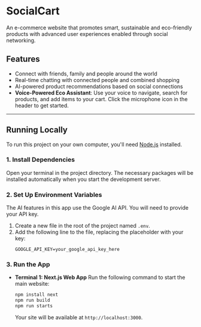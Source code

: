 # SocialCart
  An e-commerce website that promotes smart, sustainable and eco-friendly products with advanced user experiences enabled through social networking.

## Features
- Connect with friends, family and people around the world
- Real-time chatting with connected people and combined shopping
- AI-powered product recommendations based on social connections
- **Voice-Powered Eco Assistant**: Use your voice to navigate, search for products, and add items to your cart. Click the microphone icon in the header to get started.

---

## Running Locally

To run this project on your own computer, you'll need [Node.js](https://nodejs.org/) installed.

### 1. Install Dependencies
Open your terminal in the project directory. The necessary packages will be installed automatically when you start the development server.

### 2. Set Up Environment Variables
The AI features in this app use the Google AI API. You will need to provide your API key.

1.  Create a new file in the root of the project named `.env`.
2.  Add the following line to the file, replacing the placeholder with your key:
    ```
    GOOGLE_API_KEY=your_google_api_key_here
    ```

### 3. Run the App 

- **Terminal 1: Next.js Web App**
  Run the following command to start the main website:
  ```bash
  npm install next
  npm run build
  npm run starts
  ```
  Your site will be available at `http://localhost:3000`.
